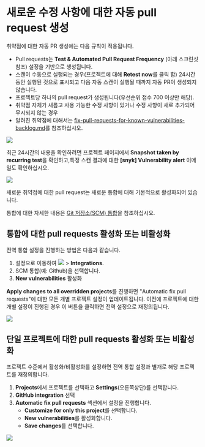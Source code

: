 # 새로운 수정 사항에 대한 자동 pull request 생성

취약점에 대한 자동 PR 생성에는 다음 규칙이 적용됩니다.

* Pull requests는 **Test & Automated Pull Request Frequency** (아래 스크린샷 참조) 설정을 기반으로 생성됩니다.
* 스캔이 수동으로 실행되는 경우(프로젝트에 대해 **Retest now**를 클릭 함) 24시간동안 실행된 것으로 표시되고 다음 자동 스캔이 실행될 때까지 자동 PR이 생성되지 않습니다.
* 프로젝트당 하나의 pull request가 생성됩니다(우선순위 점수 700 이상만 해당).
* 취약점 자체가 새롭고 사용 가능한 수정 사항이 있거나 수정 사항이 새로 추가되어 무시되지 않는 경우
* 알려진 취약점에 대해서는 [fix-pull-requests-for-known-vulnerabilities-backlog.md](fix-pull-requests-for-known-vulnerabilities-backlog.md "mention")를 참조하십시오.

![](../../../.gitbook/assets/os1.png)

최근 24시간의 내용을 확인하려면 프로젝트 페이지에서 **Snapshot taken by recurring test**을 확인하고,특정 스캔 결과에 대한 **\[snyk] Vulnerability alert** 이메일도 확인하십시오.

![](../../../.gitbook/assets/os2.png)

새로운 취약점에 대한 pull request는 새로운 통합에 대해 기본적으로 활성화되어 있습니다.

통합에 대한 자세한 내용은 [Git 저장소(SCM) 통합](../../../features/integrations/git-repository-scm-integrations/)을 참조하십시오.

## 통합에 대한 pull requests 활성화 또는 비활성화

전역 통합 설정을 진행하는 방법은 다음과 같습니다.

1. 설정으로 이동하여 ![](../../../.gitbook/assets/cog\_icon.png) > **Integrations**.
2. SCM 통합(예: Github)을 선택합니다.
3. **New vulnerabilities** 활성화

**Apply changes to all overridden projects**를 진행하면 "Automatic fix pull requests"에 대한 모든 개별 프로젝트 설정이 업데이트됩니다. 이전에 프로젝트에 대한 개별 설정이 진행된 경우 이 버튼을 클릭하면 전역 설정으로 재정의됩니다.

![](../../../.gitbook/assets/global-pr-setting.png)

## 단일 프로젝트에 대한 pull requests 활성화 또는 비활성화

프로젝트 수준에서 활성화/비활성화를 설정하면 전역 통합 설정과 별개로 해당 프로젝트를 재정의합니다.

1. **Projects**에서 프로젝트를 선택하고 **Settings**(오른쪽상단)를 선택합니다.
2. **GitHub integration** 선택
3. **Automatic fix pull requests** 섹션에서 설정을 진행합니다.
   * **Customize for only this project**를 선택합니다.
   * **New vulnerabilities**를 활성화합니다.
   * **Save changes**를 선택합니다.

![](../../../.gitbook/assets/os3.png)
